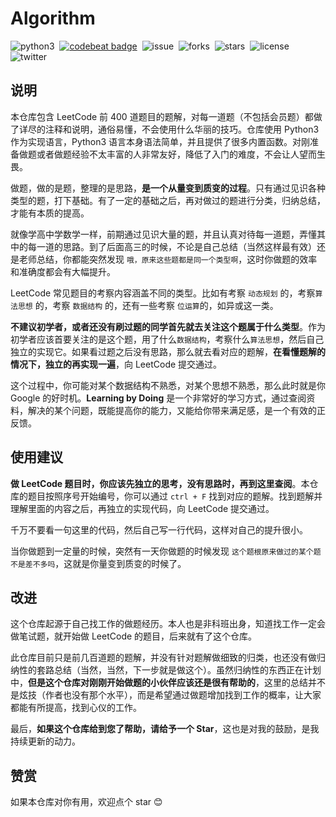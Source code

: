 # Algorithm

![python3](https://img.shields.io/badge/language-python3-blue.svg)&nbsp;&nbsp;[![codebeat badge](https://codebeat.co/badges/71c7fdd2-93c2-47cc-9bda-5c2e130a5fe9)](https://codebeat.co/projects/github-com-ruicore-algorithm-master)&nbsp;&nbsp;![issue](https://img.shields.io/github/issues/ruicore/algorithm)&nbsp;&nbsp;![forks](https://img.shields.io/github/forks/ruicore/algorithm)&nbsp;&nbsp;![stars](https://img.shields.io/github/stars/ruicore/algorithm)&nbsp;&nbsp;![license](https://img.shields.io/github/license/ruicore/algorithm)&nbsp;&nbsp;![twitter](https://img.shields.io/twitter/url?url=https%3A%2F%2Fgithub.com%2Fruicore%2Falgorithm
)

## 说明
  
本仓库包含 LeetCode 前 400 道题目的题解，对每一道题（不包括会员题）都做了详尽的注释和说明，通俗易懂，不会使用什么华丽的技巧。仓库使用 Python3 作为实现语言，Python3 语言本身语法简单，并且提供了很多内置函数。对刚准备做题或者做题经验不太丰富的人非常友好，降低了入门的难度，不会让人望而生畏。

做题，做的是题，整理的是思路，**是一个从量变到质变的过程**。只有通过见识各种类型的题，打下基础。有了一定的基础之后，再对做过的题进行分类，归纳总结，才能有本质的提高。

就像学高中学数学一样，前期通过见识大量的题，并且认真对待每一道题，弄懂其中的每一道的思路。到了后面高三的时候，不论是自己总结（当然这样最有效）还是老师总结，你都能突然发现 `哦，原来这些题都是同一个类型啊`，这时你做题的效率和准确度都会有大幅提升。

LeetCode 常见题目的考察内容涵盖不同的类型。比如有考察 `动态规划` 的，考察`算法思想` 的，考察 `数据结构` 的，还有一些考察 `位运算`的，如异或这一类。

**不建议初学者，或者还没有刷过题的同学首先就去关注这个题属于什么类型**。作为初学者应该首要关注的是这个题，用了什么`数据结构`，考察什么`算法思想`，然后自己独立的实现它。如果看过题之后没有思路，那么就去看对应的题解，**在看懂题解的情况下，独立的再实现一遍**，向 LeetCode 提交通过。

这个过程中，你可能对某个数据结构不熟悉，对某个思想不熟悉，那么此时就是你 Google 的好时机。**Learning by Doing** 是一个非常好的学习方式，通过查阅资料，解决的某个问题，既能提高你的能力，又能给你带来满足感，是一个有效的正反馈。

## 使用建议

**做 LeetCode 题目时，你应该先独立的思考，没有思路时，再到这里查阅**。本仓库的题目按照序号开始编号，你可以通过 `ctrl + F` 找到对应的题解。找到题解并理解里面的内容之后，再独立的实现代码，向 LeetCode 提交通过。

千万不要看一句这里的代码，然后自己写一行代码，这样对自己的提升很小。

当你做题到一定量的时候，突然有一天你做题的时候发现 `这个题根原来做过的某个题不是差不多吗`，这就是你量变到质变的时候了。


## 改进

这个仓库起源于自己找工作的做题经历。本人也是非科班出身，知道找工作一定会做笔试题，就开始做 LeetCode 的题目，后来就有了这个仓库。

此仓库目前只是前几百道题的题解，并没有针对题解做细致的归类，也还没有做归纳性的套路总结（当然，当然，下一步就是做这个）。虽然归纳性的东西正在计划中，**但是这个仓库对刚刚开始做题的小伙伴应该还是很有帮助的**，这里的总结并不是炫技（作者也没有那个水平），而是希望通过做题增加找到工作的概率，让大家都能有所提高，找到心仪的工作。

最后，**如果这个仓库给到您了帮助，请给予一个 Star**，这也是对我的鼓励，是我持续更新的动力。

## 赞赏

如果本仓库对你有用，欢迎点个 star 😊
